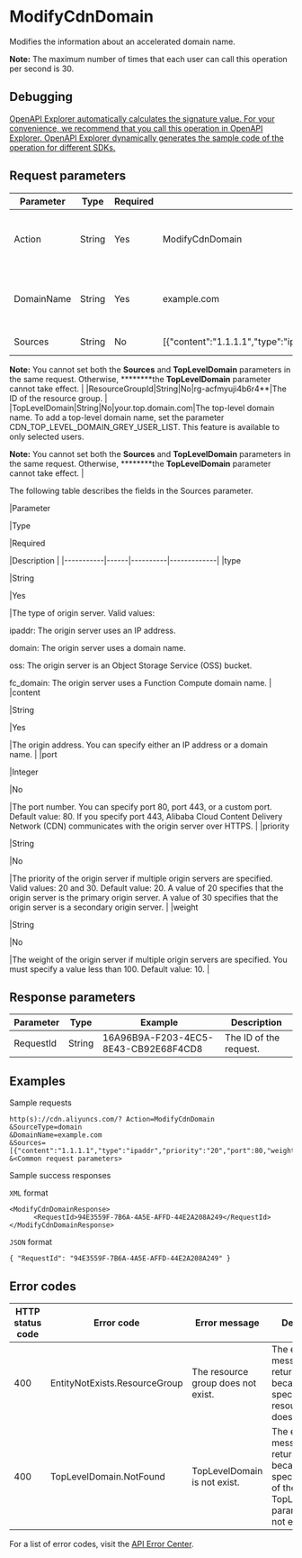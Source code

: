 # ModifyCdnDomain

Modifies the information about an accelerated domain name.

**Note:** The maximum number of times that each user can call this operation per second is 30.

## Debugging

[OpenAPI Explorer automatically calculates the signature value. For your convenience, we recommend that you call this operation in OpenAPI Explorer. OpenAPI Explorer dynamically generates the sample code of the operation for different SDKs.](https://api.aliyun.com/#product=Cdn&api=ModifyCdnDomain&type=RPC&version=2018-05-10)

## Request parameters

|Parameter|Type|Required|Example|Description|
|---------|----|--------|-------|-----------|
|Action|String|Yes|ModifyCdnDomain|The operation that you want to perform. Set the value to **ModifyCdnDomain**. |
|DomainName|String|Yes|example.com|The accelerated domain name. You can specify only one domain name in each call. |
|Sources|String|No|\[\{"content":"1.1.1.1","type":"ipaddr","priority":"20","port":80,"weight":"15"\}\]|The list of origin URLs.

**Note:** You cannot set both the **Sources** and **TopLevelDomain** parameters in the same request. Otherwise, ********the **TopLevelDomain** parameter cannot take effect. |
|ResourceGroupId|String|No|rg-acfmyuji4b6r4\*\*|The ID of the resource group. |
|TopLevelDomain|String|No|your.top.domain.com|The top-level domain name. To add a top-level domain name, set the parameter CDN\_TOP\_LEVEL\_DOMAIN\_GREY\_USER\_LIST. This feature is available to only selected users.

**Note:** You cannot set both the **Sources** and **TopLevelDomain** parameters in the same request. Otherwise, ********the **TopLevelDomain** parameter cannot take effect. |

The following table describes the fields in the Sources parameter.

|Parameter

|Type

|Required

|Description |
|-----------|------|----------|-------------|
|type

|String

|Yes

|The type of origin server. Valid values:

ipaddr: The origin server uses an IP address.

domain: The origin server uses a domain name.

oss: The origin server is an Object Storage Service \(OSS\) bucket.

fc\_domain: The origin server uses a Function Compute domain name. |
|content

|String

|Yes

|The origin address. You can specify either an IP address or a domain name. |
|port

|Integer

|No

|The port number. You can specify port 80, port 443, or a custom port. Default value: 80. If you specify port 443, Alibaba Cloud Content Delivery Network \(CDN\) communicates with the origin server over HTTPS. |
|priority

|String

|No

|The priority of the origin server if multiple origin servers are specified. Valid values: 20 and 30. Default value: 20. A value of 20 specifies that the origin server is the primary origin server. A value of 30 specifies that the origin server is a secondary origin server. |
|weight

|String

|No

|The weight of the origin server if multiple origin servers are specified. You must specify a value less than 100. Default value: 10. |

## Response parameters

|Parameter|Type|Example|Description|
|---------|----|-------|-----------|
|RequestId|String|16A96B9A-F203-4EC5-8E43-CB92E68F4CD8|The ID of the request. |

## Examples

Sample requests

```
http(s)://cdn.aliyuncs.com/? Action=ModifyCdnDomain
&SourceType=domain
&DomainName=example.com
&Sources=[{"content":"1.1.1.1","type":"ipaddr","priority":"20","port":80,"weight":"15"}]
&<Common request parameters>
```

Sample success responses

`XML` format

```
<ModifyCdnDomainResponse>
      <RequestId>94E3559F-7B6A-4A5E-AFFD-44E2A208A249</RequestId>
</ModifyCdnDomainResponse>
```

`JSON` format

```
{ "RequestId": "94E3559F-7B6A-4A5E-AFFD-44E2A208A249" }
```

## Error codes

|HTTP status code|Error code|Error message|Description|
|----------------|----------|-------------|-----------|
|400|EntityNotExists.ResourceGroup|The resource group does not exist.|The error message returned because the specified resource group does not exist.|
|400|TopLevelDomain.NotFound|TopLevelDomain is not exist.|The error message returned because the specified value of the TopLevelDomain parameter does not exist.|

For a list of error codes, visit the [API Error Center](https://error-center.alibabacloud.com/status/product/Cdn).

